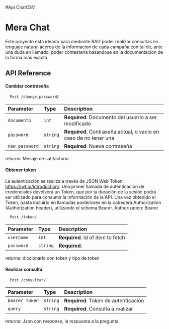 #Api ChatCSV


# Mera Chat

Este proyecto esta ideado para mediante RAG poder realizar consultas en lenguaje natural acerca de la informacion de cada campaña con tal de, ante una duda en llamado, poder contestarla basandose en la documentacion de la forma mas exacta

## API Reference

#### Cambiar contraseña

```http
  Post /change_password/
```

| Parameter | Type     | Description                |
| :-------- | :------- | :------------------------- |
| `documento` | `int` | **Required**. Documento del usuario a ser modificado |
| `password`  | `string`|**Required**. Contraseña actual, o vacio en caso de no tener una|
| `new_password`|`string`|**Required**. Nueva contraseña|

returns: Mesaje de satifactorio

#### Obtener token

La autenticación se realiza a través de JSON Web Token: https://jwt.io/introduction/. Una primer llamada de autenticación de credenciales devolverá un Token, que por la duración de la sesión podrá ser utilizado para consumir la información de la API.
Una vez obtenido el Token, basta incluirlo en llamadas posteriores en la cabecera Authorization (Authorization header), utilizando el schema Bearer.
Authorization: Bearer <token>

```http
  Post /token/
```

| Parameter | Type     | Description                       |
| :-------- | :------- | :-------------------------------- |
| `username`  | `int` | **Required**. Id of item to fetch |
| `password`  | `string`|**Required**.

returns: diccionario con token y tipo de token

#### Realizar consulta

```http
  Post /consultar/
```

| Parameter | Type     | Description                       |
| :-------- | :------- | :-------------------------------- |
| `bearer Token`      | `string` | **Required**. Token de autenticacion |
| `query`|`string`|**Required**. Consulta a realizar|

returns: Json con response, la respuesta a la pregunta

